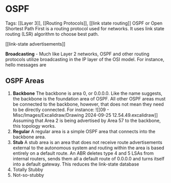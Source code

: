 # OSPF
Tags: [[Layer 3]], [[Routing Protocols]], [[link state routing]]
OSPF or Open Shortest Path First is a routing protocol used for networks. It uses link state routing (LSR) algorithm to choose best path. 

[[link-state advertisements]]

**Broadcasting** - Much like Layer 2 networks, OSPF and other routing protocols utilize broadcasting in the IP layer of the OSI model. For instance, hello messages are 

## OSPF Areas
1. **Backbone**
	The backbone is area 0, or 0.0.0.0. Like the name suggests, the backbone is the foundation area of OSPF. All other OSPF areas must be connected to the backbone, however, that does not mean they need to be directly connected. For instance: 
	![[09 - Misc/Images/Excalidraw/Drawing 2024-09-25 12.54.49.excalidraw]]
	Assuming that Area 2 is being advertised by Area 57 to the backbone, this topology works. 
2. **Regular**
	A regular area is a simple OSPF area that connects into the backbone area.
3. **Stub**
	A stub area is an area that does not receive route advertisements external to the autonomous system and routing within the area is based entirely on a default route. An ABR deletes type 4 and 5 LSAs from internal routers, sends them all a default route of 0.0.0.0 and turns itself into a default gateway. This reduces the link-state database
1. Totally Stubby
2. Not-so-stubby

